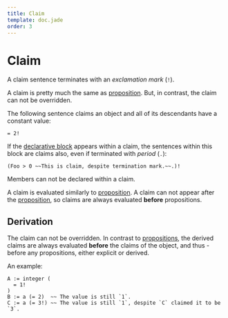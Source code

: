 ```yaml
---
title: Claim
template: doc.jade
order: 3
---
```


Claim
=====
<!--
Copyright (C) 2010-2013 Ruslan Lopatin.
Permission is granted to copy, distribute and/or modify this document
under the terms of the GNU Free Documentation License, Version 1.3
or any later version published by the Free Software Foundation;
with no Invariant Sections, no Front-Cover Texts, and no Back-Cover Texts.
A copy of the license is included in the section entitled "GNU
Free Documentation License".
-->

A claim sentence terminates with an _exclamation mark_ (`!`).

A claim is pretty much the same as [proposition](proposition.html). But, in
contrast, the claim can not be overridden.

The following sentence claims an object and all of its descendants have a
constant value:
```o42a
= 2!
```

If the [declarative block](statements.html#declarative-block) appears within a
claim, the sentences within this block are claims also, even if terminated with
_period_ (`.`):

```o42a
(Foo > 0 ~~This is claim, despite termination mark.~~.)!
```

Members can not be declared within a claim.

A claim is evaluated similarly to [proposition](proposition.html#evaluation).
A claim can not appear after the [proposition](proposition.html), so claims are
always evaluated __before__ propositions.


Derivation
----------

The claim can not be overridden. In contrast to
[propositions](proposition.html#derivation), the derived claims are always
evaluated __before__ the claims of the object, and thus - before any
propositions, either explicit or derived.

An example:
```o42a
A := integer (
  = 1!
)
B := a (= 2)  ~~ The value is still `1`.
C := a (= 3!) ~~ The value is still `1`, despite `C` claimed it to be `3`.
```
